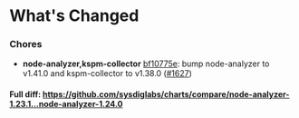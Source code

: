 # What's Changed

### Chores
- **node-analyzer,kspm-collector** [bf10775e](https://github.com/sysdiglabs/charts/commit/bf10775e88d40a12e1e3058d96f3ecdf6138c715): bump node-analyzer to v1.41.0 and kspm-collector to v1.38.0 ([#1627](https://github.com/sysdiglabs/charts/issues/1627))
#### Full diff: https://github.com/sysdiglabs/charts/compare/node-analyzer-1.23.1...node-analyzer-1.24.0
